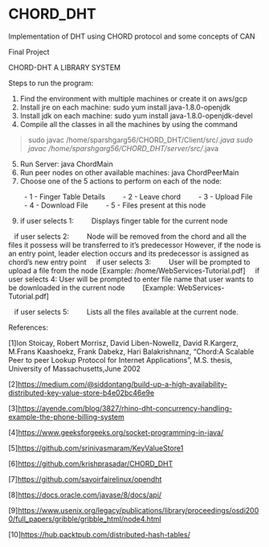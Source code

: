 # CHORD_DHT
Implementation of DHT using CHORD protocol and some concepts of CAN

Final Project
  
CHORD-DHT A LIBRARY SYSTEM

Steps to run the program:
1. Find the environment with multiple machines or create it on aws/gcp
2. Install jre on each machine: sudo yum install java-1.8.0-openjdk
3. Install jdk on each machine: sudo yum install java-1.8.0-openjdk-devel
4. Compile all the classes in all the machines by using the command
>sudo javac /home/sparshgarg56/CHORD_DHT/Client/src/*.java
>sudo javac /home/sparshgarg56/CHORD_DHT/server/src/*.java

5. Run Server: java ChordMain
6. Run peer nodes on other available machines: java ChordPeerMain <IP of server>
7. Choose one of the 5 actions to perform on each of the node:
  
        - 1 - Finger Table Details
        - 2 - Leave chord
        - 3 - Upload File
        - 4 - Download File
        - 5 - Files present at this node

9. if user selects 1:
        Displays finger table for the current node
        
   if user selects 2:
        Node will be removed from the chord and all the files it possess will be transferred to it’s predecessor
        However, if the node is an entry point, leader election occurs and its predecessor is assigned as chord’s new entry           point
   
   if user selects 3:
        User will be prompted to upload a file from the node [Example: /home/WebServices-Tutorial.pdf]
   
   if user selects 4:
        User will be prompted to enter file name that user wants to be downloaded in the current node
        [Example: WebServices- Tutorial.pdf]
        
   if user selects 5:
        Lists all the files available at the current node.


References:

[1]Ion Stoicay, Robert Morrisz, David Liben-Nowellz, David R.Kargerz, M.Frans Kaashoekz, Frank Dabekz, Hari Balakrishnanz, “Chord:A Scalable Peer to peer Lookup Protocol for Internet Applications”, M.S. thesis, University of Massachusetts,June 2002

[2]https://medium.com/@siddontang/build-up-a-high-availability-distributed-key-value-store-b4e02bc46e9e

[3]https://ayende.com/blog/3827/rhino-dht-concurrency-handling-example-the-phone-billing-system

[4]https://www.geeksforgeeks.org/socket-programming-in-java/

[5]https://github.com/srinivasmaram/KeyValueStore1

[6]https://github.com/krishprasadar/CHORD_DHT

[7]https://github.com/savoirfairelinux/opendht

[8]https://docs.oracle.com/javase/8/docs/api/

[9]https://www.usenix.org/legacy/publications/library/proceedings/osdi2000/full_papers/gribble/gribble_html/node4.html

[10]https://hub.packtpub.com/distributed-hash-tables/

